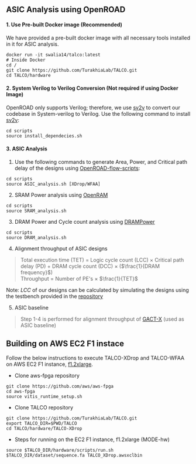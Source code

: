 
## ASIC Analysis using OpenROAD

#### 1. Use Pre-built Docker image (Recommended)
We have provided a pre-built docker image with all necessary tools installed in it for ASIC analysis. 
```
docker run -it swalia14/talco:latest
# Inside Docker
cd /
git clone https://github.com/TurakhiaLab/TALCO.git
cd TALCO/hardware
```

#### 2. System Verilog to Verilog Conversion (Not required if using Docker Image)

OpenROAD only supports Verilog; therefore, we use [sv2v](https://github.com/zachjs/sv2v.git) to convert our codebase in System-verilog to Verilog. Use the following command to install [sv2v](https://github.com/zachjs/sv2v.git):
```
cd scripts
source install_dependecies.sh
```

#### 3. ASIC Analysis
1. Use the following commands to generate Area, Power, and Critical path delay of the designs using [OpenROAD-flow-scripts](https://github.com/The-OpenROAD-Project/OpenROAD-flow-scripts/tree/master):
```
cd scripts
source ASIC_analysis.sh [XDrop/WFAA]
```

2. SRAM Power analysis using [OpenRAM](https://github.com/VLSIDA/OpenRAM/tree/stable)
```
cd scripts
source SRAM_analysis.sh
```

3. DRAM Power and Cycle count analysis using [DRAMPower](https://github.com/tukl-msd/DRAMPower)
```
cd scripts
source DRAM_analysis.sh
```

4. Alignment throughput of ASIC designs

> Total execution time (TET) $=$ Logic cycle count (LCC) $\times$ Critical path delay (PD) $+$ DRAM cycle count (DCC) $\times$ ($\frac{1}{DRAM frequency}$)  
> Throughput $=$ Number of PE's $\times$ $\frac{1}{TET}$

Note: $LCC$ of our designs can be calculated by simulating the designs using the testbench provided in the [repository](../hardware/TALCO-XDrop/hdl/) 

5. ASIC baseline 
> Step 1-4 is performed for alignment throughput of [GACT-X](https://github.com/gsneha26/Darwin-WGA/tree/master/src/hdl/GACTX) (used as ASIC baseline) 

## Building on AWS EC2 F1 instace
Follow the below instructions to execute TALCO-XDrop and TALCO-WFAA on AWS EC2 F1 instance, [f1.2xlarge]().

* Clone aws-fpga repository
```
git clone https://github.com/aws/aws-fpga
cd aws-fpga
source vitis_runtime_setup.sh
```

* Clone TALCO repository
```
git clone https://github.com/TurakhiaLab/TALCO.git
export TALCO_DIR=$PWD/TALCO
cd TALCO/hardware/TALCO-XDrop
```

* Steps for running on the EC2 F1 instance, f1.2xlarge (MODE-hw)
```
source $TALCO_DIR/hardware/scripts/run.sh
$TALCO_DIR/dataset/sequence.fa TALCO_XDrop.awsxclbin
``````